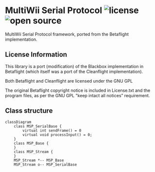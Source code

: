 # MultiWii Serial Protocol ![license](https://img.shields.io/badge/license-MIT-green) ![open source](https://badgen.net/badge/open/source/blue?icon=github)

MultiWii Serial Protocol framework, ported from the Betaflight implementation.

## License Information

This library is a port (modification) of the Blackbox implementation
in Betaflight (which itself was a port of the Cleanflight implementation).

Both Betaflight and Cleanflight are licensed under the GNU GPL

The original Betaflight copyright notice is included in License.txt and the program files,
as per the GNU GPL "keep intact all notices” requirement.

## Class structure

```mermaid
classDiagram
    class MSP_SerialBase {
        virtual int sendFrame() = 0
        virtual void processInput() = 0;
    }
    class MSP_Base {
    }
    class MSP_Stream {
    }
    MSP_Stream *-- MSP_Base
    MSP_Stream o-- MSP_SerialBase
```
